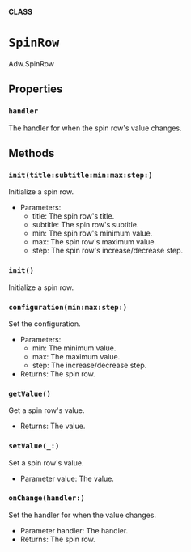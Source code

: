 **CLASS**

# `SpinRow`

Adw.SpinRow

## Properties
### `handler`

The handler for when the spin row's value changes.

## Methods
### `init(title:subtitle:min:max:step:)`

Initialize a spin row.
- Parameters:
  - title: The spin row's title.
  - subtitle: The spin row's subtitle.
  - min: The spin row's minimum value.
  - max: The spin row's maximum value.
  - step: The spin row's increase/decrease step.

### `init()`

Initialize a spin row.

### `configuration(min:max:step:)`

Set the configuration.
- Parameters:
  - min: The minimum value.
  - max: The maximum value.
  - step: The increase/decrease step.
- Returns: The spin row.

### `getValue()`

Get a spin row's value.
- Returns: The value.

### `setValue(_:)`

Set a spin row's value.
- Parameter value: The value.

### `onChange(handler:)`

Set the handler for when the value changes.
- Parameter handler: The handler.
- Returns: The spin row.
